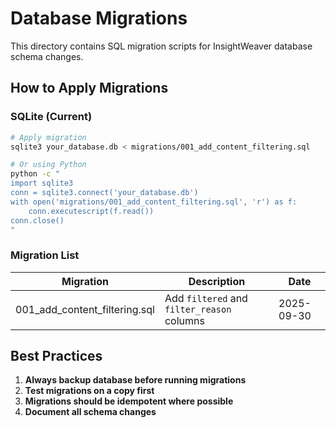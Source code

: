 # Database Migrations

This directory contains SQL migration scripts for InsightWeaver database schema changes.

## How to Apply Migrations

### SQLite (Current)

```bash
# Apply migration
sqlite3 your_database.db < migrations/001_add_content_filtering.sql

# Or using Python
python -c "
import sqlite3
conn = sqlite3.connect('your_database.db')
with open('migrations/001_add_content_filtering.sql', 'r') as f:
    conn.executescript(f.read())
conn.close()
"
```

### Migration List

| Migration | Description | Date |
|-----------|-------------|------|
| 001_add_content_filtering.sql | Add `filtered` and `filter_reason` columns | 2025-09-30 |

## Best Practices

1. **Always backup database before running migrations**
2. **Test migrations on a copy first**
3. **Migrations should be idempotent where possible**
4. **Document all schema changes**